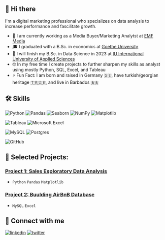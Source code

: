 ## 👋 Hi there 
I'm a digital marketing professional who specializes on data analysis to increase performance and fascilitate growth.

- 💼 I am currently working as a Media Buyer/Marketing Analytst at [EMF Media](emf.media)
- 🎓 I graduated with a B.Sc. in economics at [Goethe University](https://www.uni-frankfurt.de/35791335/Wirtschaftswissenschaften___br__Bachelor_of_Science)
- 🥅 I will finish my B.Sc. in Data Science in 2023 at [IU International University of Applied Sciences](https://www.iu.org/bachelor/data-science/)
- 🤓 In my free time I create projects to further sharpen my skills as analyst using mostly Python, SQL, Excel, and Tableau
- ⚡️ Fun Fact: I am born and raised in Germany 🇩🇪, have turkish/georgian heritage 🇹🇷🇬🇪, and live in Barbados 🇧🇧

## 🛠 Skills
![Python](https://img.shields.io/badge/python-333333?style=for-the-badge&logo=python&logoColor=ffdd54)
![Pandas](https://img.shields.io/badge/pandas-%3333333.svg?style=for-the-badge&logo=pandas&logoColor=ffdd54)
![Seaborn](https://img.shields.io/badge/Seaborn-333333?style=for-the-badge&logo=Seaborn&logoColor=white)
![NumPy](https://img.shields.io/badge/numpy-%3333333.svg?style=for-the-badge&logo=numpy&logoColor=ffdd54)
![Matplotlib](https://img.shields.io/badge/Matplotlib-333333?style=for-the-badge&logo=Matplotlib&logoColor=white)

![Tableau](https://img.shields.io/badge/Tableau-217346?style=for-the-badge&logo=Tableau&logoColor=white)
![Microsoft Excel](https://img.shields.io/badge/Microsoft_Excel-217346?style=for-the-badge&logo=microsoft-excel&logoColor=white)

![MySQL](https://img.shields.io/badge/mysql-%23316192.svg?style=for-the-badge&logo=mysql&logoColor=white)
![Postgres](https://img.shields.io/badge/postgres-%23316192.svg?style=for-the-badge&logo=postgresql&logoColor=white)

![GitHub](https://img.shields.io/badge/github-%23121011.svg?style=for-the-badge&logo=github&logoColor=white)


## 🎒 Selected Projects:
### [Project 1: Sales Exploratory Data Analysis](https://github.com/mr-emreerturk/data_analysis_projects/blob/update/SalesAnalysis/SalesAnalysis.ipynb)
  - `Python` `Pandas` `Matplotlib`

### [Project 2: Buulding AirBnB Database](https://github.com/mr-emreerturk/airbnb_database)
  - `MySQL` `Excel`

## 🔗 Connect with me
[![linkedin](https://img.shields.io/badge/linkedin-0A66C2?style=for-the-badge&logo=linkedin&logoColor=white)](https://www.linkedin.com/in/mr-emre-erturk/)
[![twitter](https://img.shields.io/badge/twitter-1DA1F2?style=for-the-badge&logo=twitter&logoColor=white)](https://twitter.com/mr_emreerturk)
